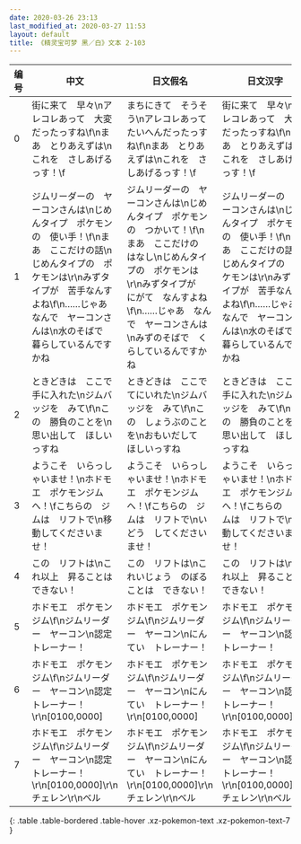 ```yaml
---
date: 2020-03-26 23:13
last_modified_at: 2020-03-27 11:53
layout: default
title: 《精灵宝可梦 黑／白》文本 2-103
---
```

| 编号 | 中文 | 日文假名 | 日文汉字 |
| ---- | ---- | ---- | --- |
| 0 | 街に来て　早々\nアレコレあって　大変だったっすね\f\nまあ　とりあえずは\nこれを　さしあげるっす！\f | まちにきて　そうそう\nアレコレあって　たいへんだったっすね\f\nまあ　とりあえずは\nこれを　さしあげるっす！\f | 街に来て　早々\nアレコレあって　大変だったっすね\f\nまあ　とりあえずは\nこれを　さしあげるっす！\f |
| 1 | ジムリーダーの　ヤーコンさんは\nじめんタイプ　ポケモンの　使い手！\f\nまあ　ここだけの話\nじめんタイプの　ポケモンは\r\nみずタイプが　苦手なんすよね\f\n……じゃあ　なんで　ヤーコンさんは\n水のそばで　暮らしているんですかね | ジムリーダーの　ヤーコンさんは\nじめんタイプ　ポケモンの　つかいて！\f\nまあ　ここだけの　はなし\nじめんタイプの　ポケモンは\r\nみずタイプが　にがて　なんすよね\f\n……じゃあ　なんで　ヤーコンさんは\nみずのそばで　くらしているんですかね | ジムリーダーの　ヤーコンさんは\nじめんタイプ　ポケモンの　使い手！\f\nまあ　ここだけの話\nじめんタイプの　ポケモンは\r\nみずタイプが　苦手なんすよね\f\n……じゃあ　なんで　ヤーコンさんは\n水のそばで　暮らしているんですかね |
| 2 | ときどきは　ここで　手に入れた\nジムバッジを　みて\f\nこの　勝負のことを\n思い出して　ほしいっすね | ときどきは　ここで　てにいれた\nジムバッジを　みて\f\nこの　しょうぶのことを\nおもいだして　ほしいっすね | ときどきは　ここで　手に入れた\nジムバッジを　みて\f\nこの　勝負のことを\n思い出して　ほしいっすね |
| 3 | ようこそ　いらっしゃいませ！\nホドモエ　ポケモンジムへ！\fこちらの　ジムは　リフトで\n移動してくださいませ！ | ようこそ　いらっしゃいませ！\nホドモエ　ポケモンジムへ！\fこちらの　ジムは　リフトで\nいどう　してくださいませ！ | ようこそ　いらっしゃいませ！\nホドモエ　ポケモンジムへ！\fこちらの　ジムは　リフトで\n移動してくださいませ！ |
| 4 | この　リフトは\nこれ以上　昇ることは　できない！ | この　リフトは\nこれいじょう　のぼることは　できない！ | この　リフトは\nこれ以上　昇ることは　できない！ |
| 5 | ホドモエ　ポケモンジム\f\nジムリーダー　ヤーコン\n認定　トレーナー！ | ホドモエ　ポケモンジム\f\nジムリーダー　ヤーコン\nにんてい　トレーナー！ | ホドモエ　ポケモンジム\f\nジムリーダー　ヤーコン\n認定　トレーナー！ |
| 6 | ホドモエ　ポケモンジム\f\nジムリーダー　ヤーコン\n認定　トレーナー！\r\n[0100,0000] | ホドモエ　ポケモンジム\f\nジムリーダー　ヤーコン\nにんてい　トレーナー！\r\n[0100,0000] | ホドモエ　ポケモンジム\f\nジムリーダー　ヤーコン\n認定　トレーナー！\r\n[0100,0000] |
| 7 | ホドモエ　ポケモンジム\f\nジムリーダー　ヤーコン\n認定　トレーナー！\r\n[0100,0000]\r\nチェレン\r\nベル | ホドモエ　ポケモンジム\f\nジムリーダー　ヤーコン\nにんてい　トレーナー！\r\n[0100,0000]\r\nチェレン\r\nベル | ホドモエ　ポケモンジム\f\nジムリーダー　ヤーコン\n認定　トレーナー！\r\n[0100,0000]\r\nチェレン\r\nベル |
{: .table .table-bordered .table-hover .xz-pokemon-text .xz-pokemon-text-7 }